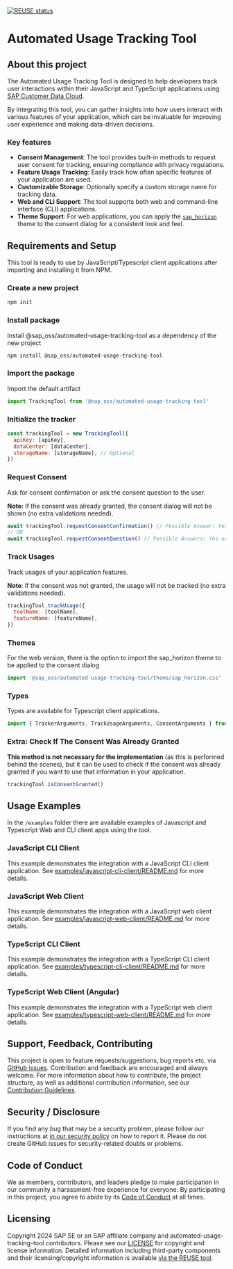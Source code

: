 [![REUSE status](https://api.reuse.software/badge/github.com/SAP/automated-usage-tracking-tool)](https://api.reuse.software/info/github.com/SAP/automated-usage-tracking-tool)

# Automated Usage Tracking Tool

## About this project

The Automated Usage Tracking Tool is designed to help developers track user interactions within their JavaScript and TypeScript applications using [SAP Customer Data Cloud](https://help.sap.com/docs/SAP_CUSTOMER_DATA_CLOUD).

By integrating this tool, you can gather insights into how users interact with various features of your application, which can be invaluable for improving user experience and making data-driven decisions.

### Key features

- **Consent Management**: The tool provides built-in methods to request user consent for tracking, ensuring compliance with privacy regulations.
- **Feature Usage Tracking**: Easily track how often specific features of your application are used.
- **Customizable Storage**: Optionally specify a custom storage name for tracking data.
- **Web and CLI Support**: The tool supports both web and command-line interface (CLI) applications.
- **Theme Support**: For web applications, you can apply the [`sap_horizon`](#themes) theme to the consent dialog for a consistent look and feel.

## Requirements and Setup

This tool is ready to use by JavaScript/Typescript client applications after importing and installing it from NPM.

### Create a new project

```sh
npm init
```

### Install package

Install @sap_oss/automated-usage-tracking-tool as a dependency of the new project

```sh
npm install @sap_oss/automated-usage-tracking-tool
```

### Import the package

Import the default artifact

```js
import TrackingTool from '@sap_oss/automated-usage-tracking-tool'
```

### Initialize the tracker

```js
const trackingTool = new TrackingTool({
  apiKey: [apiKey],
  dataCenter: [dataCenter],
  storageName: [storageName], // Optional
})
```

### Request Consent

Ask for consent confirmation or ask the consent question to the user.

**Note:** If the consent was already granted, the consent dialog will not be shown (no extra validations needed).

```js
await trackingTool.requestConsentConfirmation() // Possible Answer: Yes (or exit app)
// OR
await trackingTool.requestConsentQuestion() // Possible Answers: Yes or No
```

### Track Usages

Track usages of your application features.

**Note**: If the consent was not granted, the usage will not be tracked (no extra validations needed).

```js
trackingTool.trackUsage({
  toolName: [toolName],
  featureName: [featureName],
})
```

### Themes

For the web version, there is the option to import the sap_horizon theme to be applied to the consent dialog

```js
import '@sap_oss/automated-usage-tracking-tool/theme/sap_horizon.css'
```

### Types

Types are available for Typescript client applications.

```js
import { TrackerArguments, TrackUsageArguments, ConsentArguments } from '@sap_oss/automated-usage-tracking-tool'
```

### Extra: Check If The Consent Was Already Granted

**This method is not necessary for the implementation** (as this is performed behind the scenes), but it can be used to check if the consent was already granted if you want to use that information in your application.

```js
trackingTool.isConsentGranted()
```

## Usage Examples

In the `/examples` folder there are available examples of Javascript and Typescript Web and CLI client apps using the tool.

### JavaScript CLI Client

This example demonstrates the integration with a JavaScript CLI client application. See [examples/javascript-cli-client/README.md](examples/javascript-cli-client/README.md) for more details.

### JavaScript Web Client

This example demonstrates the integration with a JavaScript web client application. See [examples/javascript-web-client/README.md](examples/javascript-web-client/README.md) for more details.

### TypeScript CLI Client

This example demonstrates the integration with a TypeScript CLI client application. See [examples/typescript-cli-client/README.md](examples/typescript-cli-client/README.md) for more details.

### TypeScript Web Client (Angular)

This example demonstrates the integration with a TypeScript web client application. See [examples/typescript-web-client/README.md](examples/typescript-web-client/README.md) for more details.

## Support, Feedback, Contributing

This project is open to feature requests/suggestions, bug reports etc. via [GitHub issues](https://github.com/SAP/automated-usage-tracking-tool/issues). Contribution and feedback are encouraged and always welcome. For more information about how to contribute, the project structure, as well as additional contribution information, see our [Contribution Guidelines](CONTRIBUTING.md).

## Security / Disclosure

If you find any bug that may be a security problem, please follow our instructions at [in our security policy](https://github.com/SAP/automated-usage-tracking-tool/security/policy) on how to report it. Please do not create GitHub issues for security-related doubts or problems.

## Code of Conduct

We as members, contributors, and leaders pledge to make participation in our community a harassment-free experience for everyone. By participating in this project, you agree to abide by its [Code of Conduct](https://github.com/SAP/.github/blob/main/CODE_OF_CONDUCT.md) at all times.

## Licensing

Copyright 2024 SAP SE or an SAP affiliate company and automated-usage-tracking-tool contributors. Please see our [LICENSE](LICENSE) for copyright and license information. Detailed information including third-party components and their licensing/copyright information is available [via the REUSE tool](https://api.reuse.software/info/github.com/SAP/automated-usage-tracking-tool).
